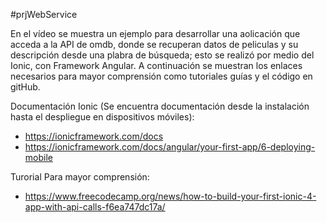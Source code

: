#prjWebService

En el vídeo se muestra un ejemplo para desarrollar una aolicación que 
acceda a la API de omdb, donde se recuperan datos de peliculas y su 
descripción desde una plabra de búsqueda; esto se realizó por medio del Ionic, con 
Framework Angular. A continuación se muestran los enlaces 
necesarios para mayor comprensión como tutoriales guías y el código
en gitHub.

Documentación Ionic (Se encuentra documentación desde la instalación
hasta el despliegue en dispositivos móviles):
  - https://ionicframework.com/docs
  - https://ionicframework.com/docs/angular/your-first-app/6-deploying-mobile

Turorial Para mayor comprensión:
  - https://www.freecodecamp.org/news/how-to-build-your-first-ionic-4-app-with-api-calls-f6ea747dc17a/
